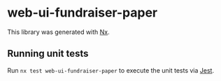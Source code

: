 # web-ui-fundraiser-paper

This library was generated with [Nx](https://nx.dev).

## Running unit tests

Run `nx test web-ui-fundraiser-paper` to execute the unit tests via [Jest](https://jestjs.io).
